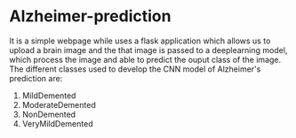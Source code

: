 # Alzheimer-prediction
It is a simple webpage while uses a flask application which allows us to upload a brain image and the that image is passed to a deeplearning model, which process the image and able to predict the ouput class of the image. The different classes used to develop the CNN model of Alzheimer's prediction are:
1. MildDemented
2. ModerateDemented
3. NonDemented
4. VeryMildDemented
